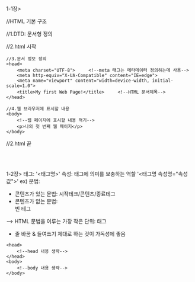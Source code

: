 1-1장>

//HTML 기본 구조

//1.DTD: 문서형 정의
<!DOCTYPE html>
//2.html 시작
<html lang="ko">

    //3.문서 정보 정의
    <head>                                                         
        <meta charset="UTF-8">     <!--meta 태그는 메타데이터 정의하는데 사용-->
        <meta http-equiv="X-UA-Compatible" content="IE=edge">
        <meta name="viewport" content="width=device-width, initial-scale=1.0">
        <title>My first Web Page!</title>     <!--HTML 문서제목-->
    </head>

    //4.웹 브라우저에 표시할 내용
    <body>
        <!--웹 페이지에 표시할 내용 적기-->
        <p>나의 첫 번째 웹 페이지</p>
    </body> 

//2.html 끝                                                       
</html>

</br></br>

1-2장>
태그: '<태그명>'
속성: 태그에 의미를 보충하는 역할 '<태그명 속성명="속성값">' ex)<html lang="ko">
문법:
- 콘텐츠가 있는 문법: <title>My first Web Page!</title> 시작테크/콘텐츠/종료테그
- 콘텐츠가 없는 문법: <br> 빈 테그

--> HTML 문법을 이루는 가장 작은 단위: 태그

- 줄 바꿈 & 들여쓰기 제대로 하는 것이 가독성에 좋음 

<html lang="ko">

    <head>
        <!--head 내용 생략-->
    </head>
    <body>
        <!--body 내용 생략-->
    </body>

</html>


</br></br>

